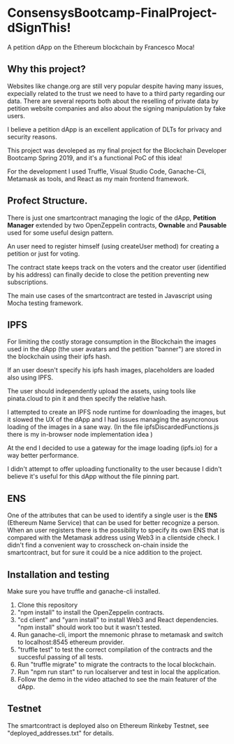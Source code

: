 # ConsensysBootcamp-FinalProject-dSignThis!
A petition dApp on the Ethereum blockchain by Francesco Moca!

## Why this project?

Websites like change.org are still very popular despite having many issues, expecially related to the trust we need to have to a third party regarding our data. 
There are several reports both about the reselling of private data by petition website companies and also about the signing manipulation by fake users.

I believe a petition dApp is an excellent application of DLTs for privacy and security reasons.

This project was devoleped as my final project for the Blockchain Developer Bootcamp Spring 2019, and it's a functional PoC of this idea!

For the development I used Truffle, Visual Studio Code, Ganache-Cli, Metamask as tools, and React as my main frontend framework.

## Profect Structure.

There is just one smartcontract managing the logic of the dApp,  **Petition Manager** extended by two OpenZeppelin contracts, **Ownable** and **Pausable** used for some useful design pattern.

An user need to register himself (using createUser method) for creating a petition or just for voting.

The contract state keeps track on the voters and the creator user (identified by his address) can finally decide to close the petition preventing new subscriptions.

The main use cases of the smartcontract are tested in Javascript using Mocha testing framework.

## IPFS

For limiting the costly storage consumption in the Blockchain the images used in the dApp (the user avatars and the petition "banner") are stored in the blockchain using their ipfs hash. 

If an user doesn't specify his ipfs hash images, placeholders are loaded also using IPFS.

The user should independently upload the assets, using tools like pinata.cloud to pin it and then specify the relative hash.

I attempted to create an IPFS node runtime for downloading the images, but it slowed the UX of the dApp and I had issues managing the asyncronous loading of the images in a sane way.
(In the file ipfsDiscardedFunctions.js there is my in-browser node implementation idea )

At the end I decided to use a gateway for the image loading (ipfs.io) for a way better performance.

I didn't attempt to offer uploading functionality to the user because I didn't believe it's useful for this dApp without the file pinning part.

## ENS

One of the attributes that can be used to identify a single user is the **ENS** (Ethereum Name Service) that can be used for better recognize a person. 
When an user registers there is the possibility to specify its own ENS that is compared with the Metamask address using Web3 in a clientside check.
I didn't find a convenient way to crosscheck on-chain inside the smartcontract, but for sure it could be a nice addition to the project.

## Installation and testing

Make sure you have truffle and ganache-cli installed.

1. Clone this repository
2. "npm install" to install the OpenZeppelin contracts.
3. "cd client" and "yarn install" to install Web3 and React dependencies.
"npm install" should work too but it wasn't tested.
4. Run ganache-cli, import the mnemonic phrase to metamask and switch to localhost:8545 ethereum provider.
5. "truffle test" to test the correct compilation of the contracts and the  succesful passing of all tests.
6. Run "truffle migrate" to migrate the contracts to the local blockchain.
7. Run "npm run start" to run localserver and test in local the application.
8. Follow the demo in the video attached to see the main featurer of the dApp.


## Testnet

The smartcontract is deployed also on Ethereum Rinkeby Testnet, see "deployed_addresses.txt" for details.


